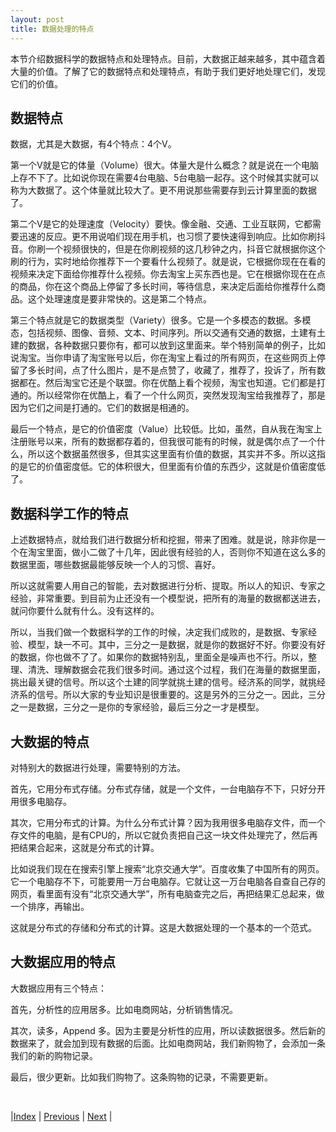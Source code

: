 ```yaml
---
layout: post
title: 数据处理的特点
---
```


本节介绍数据科学的数据特点和处理特点。目前，大数据正越来越多，其中蕴含着大量的价值。了解了它的数据特点和处理特点，有助于我们更好地处理它们，发现它们的价值。

## 数据特点

数据，尤其是大数据，有4个特点：4个V。

第一个V就是它的体量（Volume）很大。体量大是什么概念？就是说在一个电脑上存不下了。比如说你现在需要4台电脑、5台电脑一起存。这个时候其实就可以称为大数据了。这个体量就比较大了。更不用说那些需要存到云计算里面的数据了。

第二个V是它的处理速度（Velocity）要快。像金融、交通、工业互联网，它都需要迅速的反应。更不用说咱们现在用手机，也习惯了要快速得到响应。比如你刷抖音。你刷一个视频很快的，但是在你刷视频的这几秒钟之内，抖音它就根据你这个刷的行为，实时地给你推荐下一个要看什么视频了。就是说，它根据你现在在看的视频来决定下面给你推荐什么视频。你去淘宝上买东西也是。它在根据你现在在点的商品，你在这个商品上停留了多长时间，等待信息，来决定后面给你推荐什么商品。这个处理速度是要非常快的。这是第二个特点。

第三个特点就是它的数据类型（Variety）很多。它是一个多模态的数据。多模态，包括视频、图像、音频、文本、时间序列。所以交通有交通的数据，土建有土建的数据，各种数据只要你有，都可以放到这里面来。举个特别简单的例子，比如说淘宝。当你申请了淘宝账号以后，你在淘宝上看过的所有网页，在这些网页上停留了多长时间，点了什么图片，是不是点赞了，收藏了，推荐了，投诉了，所有数据都在。然后淘宝它还是个联盟。你在优酷上看个视频，淘宝也知道。它们都是打通的。所以经常你在优酷上，看了一个什么网页，突然发现淘宝给我推荐了，那是因为它们之间是打通的。它们的数据是相通的。

最后一个特点，是它的价值密度（Value）比较低。比如，虽然，自从我在淘宝上注册账号以来，所有的数据都存着的，但我很可能有的时候，就是偶尔点了一个什么，所以这个数据虽然很多，但其实这里面有价值的数据，其实并不多。所以这指的是它的价值密度低。它的体积很大，但里面有价值的东西少，这就是价值密度低了。

## 数据科学工作的特点

上述数据特点，就给我们进行数据分析和挖掘，带来了困难。就是说，除非你是一个在淘宝里面，做小二做了十几年，因此很有经验的人，否则你不知道在这么多的数据里面，哪些数据最能够反映一个人的习惯、喜好。

所以这就需要人用自己的智能，去对数据进行分析、提取。所以人的知识、专家之经验，非常重要。到目前为止还没有一个模型说，把所有的海量的数据都送进去，就问你要什么就有什么。没有这样的。

所以，当我们做一个数据科学的工作的时候，决定我们成败的，是数据、专家经验、模型，缺一不可。其中，三分之一是数据，就是你的数据好不好。你要没有好的数据，你也做不了了。如果你的数据特别乱，里面全是噪声也不行。所以，整理、清洗、理解数据会花我们很多时间。通过这个过程，我们在海量的数据里面，挑出最关键的信号。所以这个土建的同学就挑土建的信号。经济系的同学，就挑经济系的信号。所以大家的专业知识是很重要的。这是另外的三分之一。因此，三分之一是数据，三分之一是你的专家经验，最后三分之一才是模型。

## 大数据的特点

对特别大的数据进行处理，需要特别的方法。

首先，它用分布式存储。分布式存储，就是一个文件，一台电脑存不下，只好分开用很多电脑存。

其次，它用分布式的计算。为什么分布式计算？因为我用很多电脑存文件，而一个存文件的电脑，是有CPU的，所以它就负责把自己这一块文件处理完了，然后再把结果合起来，这就是分布式的计算。

比如说我们现在在搜索引擎上搜索“北京交通大学”。百度收集了中国所有的网页。它一个电脑存不下，可能要用一万台电脑存。它就让这一万台电脑各自查自己存的网页，看里面有没有“北京交通大学”，所有电脑查完之后，再把结果汇总起来，做一个排序，再输出。

这就是分布式的存储和分布式的计算。这是大数据处理的一个基本的一个范式。

## 大数据应用的特点

大数据应用有三个特点：

首先，分析性的应用居多。比如电商网站，分析销售情况。

其次，读多，Append 多。因为主要是分析性的应用，所以读数据很多。然后新的数据来了，就会加到现有数据的后面。比如电商网站，我们新购物了，会添加一条我们的新的购物记录。

最后，很少更新。比如我们购物了。这条购物的记录，不需要更新。

<br/>

|[Index](../) | [Previous](3-1-overview) | [Next](3-5-flow-cap) |

